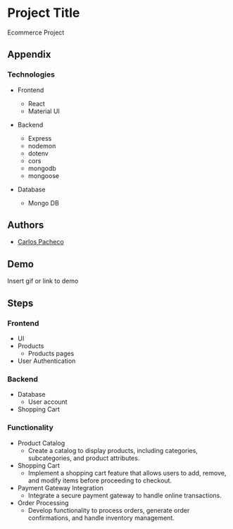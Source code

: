 # Project Title

Ecommerce Project

## Appendix

### Technologies

- Frontend

  - React
  - Material UI

- Backend

  - Express
  - nodemon
  - dotenv
  - cors
  - mongodb
  - mongoose

- Database
  - Mongo DB

## Authors

- [Carlos Pacheco](https://www.github.com/capa026)

## Demo

Insert gif or link to demo

## Steps

### Frontend

- UI
- Products
  - Products pages
- User Authentication

### Backend

- Database
  - User account
- Shopping Cart

### Functionality

- Product Catalog
  - Create a catalog to display products, including categories, subcategories, and product attributes.
- Shopping Cart
  - Implement a shopping cart feature that allows users to add, remove, and modify items before proceeding to checkout.
- Payment Gateway Integration
  - Integrate a secure payment gateway to handle online transactions.
- Order Processing
  - Develop functionality to process orders, generate order confirmations, and handle inventory management.
